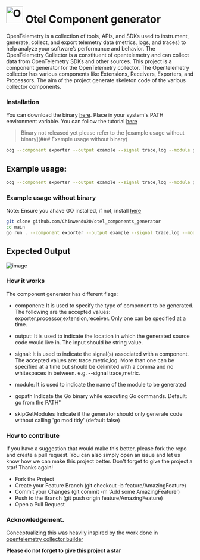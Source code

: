 # <img src="https://opentelemetry.io/img/logos/opentelemetry-logo-nav.png" alt="OpenTelemetry Icon" width="45" height=""> Otel Component generator

OpenTelemetry is a collection of tools, APIs, and SDKs used to instrument, generate, collect, and export telemetry data (metrics, logs, and traces) to help analyze your software’s performance and behavior.  The OpenTelemetry Collector is a constituent of opentelemetry and  can collect data from OpenTelemetry SDKs and other sources. This project is a component generator for the OpenTelemetry collector. The Opentelemetry collector has various components like Extensions, Receivers, Exporters, and Processors. The aim of the project generate skeleton code of the various collector components.

### Installation

You can download the binary [here](#). Place in your system's PATH environment variable. You can follow the tutorial [here](https://chlee.co/how-to-setup-environment-variables-for-windows-mac-and-linux/)

> Binary not released yet please refer to the [example usage without binary](### Example usage without binary)

```bash
ocg --component exporter --output example --signal trace,log --module github.com/user/sample
```

## Example usage:

```bash
ocg --component exporter --output example --signal trace,log --module github.com/user/sample
```

### Example usage without binary
Note: Ensure you ahave GO installed, if not, install [here](https://go.dev/dl/)
 
```bash
git clone github.com/Chinwendu20/otel_components_generator
cd main
go run . --component exporter --output example --signal trace,log --module github.com/user/sample
```
## Expected Output

![image](https://user-images.githubusercontent.com/59079323/220575176-67298b97-37a6-4e6b-b9f4-798cc42c9cbf.png)


### How it works

The component generator has different flags:

- component:
It is used to specify the type of component to be generated. The following are the accepted values: exporter,processor,extension,receiver. Only one can be specified at a time.

- output:
It is used to indicate the location in which the generated source code would live in. The input should be string value.

- signal:
It is used to indicate the signal(s) associated with a component. The accepted values are: trace,metric,log. More than one can be specified at a time but should be delimited with a comma and no whitespaces in between. e.g. --signal trace,metric.

- module:
It is used to indicate the name of the module to be generated

- gopath
Indicate the Go binary while executing Go commands. Default: go from the PATH"

- skipGetModules
Indicate if the generator should only generate code without calling 'go mod tidy' (default false)

### How to contribute

If you have a suggestion that would make this better, please fork the repo and create a pull request. You can also simply open an issue and let us know how we can make this project better. Don't forget to give the project a star! Thanks again!

- Fork the Project
- Create your Feature Branch (git checkout -b feature/AmazingFeature)
- Commit your Changes (git commit -m 'Add some AmazingFeature')
- Push to the Branch (git push origin feature/AmazingFeature)
- Open a Pull Request

### Acknowledgement.

Conceptualizing this was heavily inspired by the work done in [opentelemetry collector builder](https://github.com/open-telemetry/opentelemetry-collector/tree/main/cmd/builder)


**Please do not forget to give this project a star**
